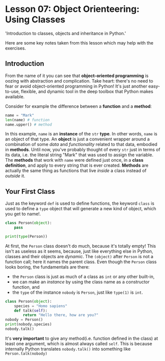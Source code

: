 # Lesson 07: Object Orienteering: Using Classes
  
'Introduction to classes, objects and inheritance in Python.'
  
Here are some key notes taken from this lesson which may help with the exercises.

## Introduction
From the name of it you can see that **object-oriented programming** is oozing with abstraction and complication. Take heart: there's no need to fear or avoid object-oriented programming in Python! It's just another easy-to-use, flexible, and dynamic tool in the deep toolbox that Python makes available.
  
Consider for example the difference between a **function** and a **method**:
```python
name = "Mark"
len(name) # function
name.upper() # method
```

In this example, `name` is an **instance** of the `str` **type**. In other words, `name` is an object of that type. An **object** is just a convenient wrapper around a combination of some *data* and *functionality* related to that data, embodied in **methods**. Until now, you've probably thought of every `str` just in terms of its data, i.e. the literal string "Mark" that was used to assign the variable. The **methods** that work with `name` were defined just once, in a **class definition**, and apply to every string that is ever created. **Methods** are actually the same thing as functions that live *inside* a class instead of *outside* it.

## Your First Class
Just as the keyword `def` is used to define functions, the keyword `class` is used to define a `type` object that will generate a new kind of object, which you get to name!.
```python
class Person(object):
	pass

print(type(Person))
```
At first, the `Person` class doesn't do much, because it's totally empty! This isn't as useless as it seems, because, just like everything else in Python, classes and their objects are *dynamic*. The `(object)` after `Person` is not a function call; here it names the parent class. Even though the `Person` class looks boring, the fundamentals are there:
- the `Person` class is just as much of a class as `int` or any other built-in,
- we can make an *instance* by using the class name as a constructor function, and
- the `type` of the instance `nobody` is `Person`, just like `type(1)` is `int`.
  
```python 
class Person(object):
	species = "Homo sapiens"
	def talk(self):
		return "Hello there, how are you?"
nobody = Person()
print(nobody.species)
nobody.talk()
```
It's **very important** to give any method(i.e. function defined in the class) at least one argument, which is almost always called `self`. This is because internally Python translates `nobody.talk()` into something like `Person.talk(nobody)`
